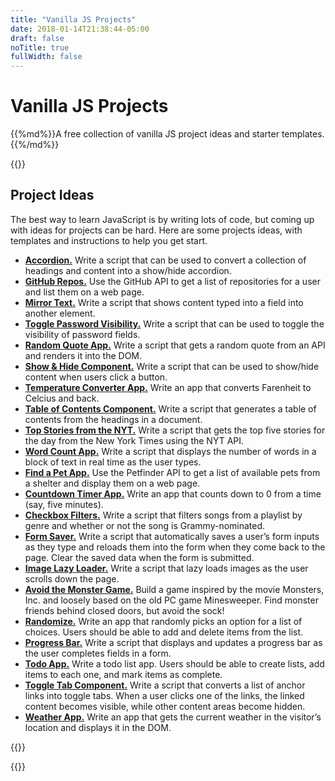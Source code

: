 ```yaml
---
title: "Vanilla JS Projects"
date: 2018-01-14T21:38:44-05:00
draft: false
noTitle: true
fullWidth: false
---
```


<h1 class="text-xlarge margin-top-large padding-top-large margin-bottom-small">Vanilla JS Projects</h1>

<p class="text-large">{{%md%}}A free collection of vanilla JS project ideas and starter templates.{{%/md%}}</p>

{{<cta for="funnel">}}


## Project Ideas

The best way to learn JavaScript is by writing lots of code, but coming up with ideas for projects can be hard. Here are some projects ideas, with templates and instructions to help you get start.

- **[Accordion.](https://gist.github.com/cferdinandi/d30b60c0cbbb437120f9d367a1a49760)** Write a script that can be used to convert a collection of headings and content into a show/hide accordion.
- **[GitHub Repos.](https://gist.github.com/cferdinandi/876b2201a6d91db8495d7ec4edfc4f82)** Use the GitHub API to get a list of repositories for a user and list them on a web page.
- **[Mirror Text.](https://gist.github.com/cferdinandi/6c842518ce8df6bd6c229783019c0d08)** Write a script that shows content typed into a field into another element.
- **[Toggle Password Visibility.](https://gist.github.com/cferdinandi/36a9576625cae049a9ebe7e01d60d2db)** Write a script that can be used to toggle the visibility of password fields.
- **[Random Quote App.](https://gist.github.com/cferdinandi/b6e24d347d59e7029c3c41398318bf20)** Write a script that gets a random quote from an API and renders it into the DOM.
- **[Show & Hide Component.](https://gist.github.com/cferdinandi/3f90b47bf442512d555211c38ff8e569)** Write a script that can be used to show/hide content when users click a button.
- **[Temperature Converter App.](https://gist.github.com/cferdinandi/11e34298213062660c2f3a2568660213)** Write an app that converts Farenheit to Celcius and back.
- **[Table of Contents Component.](https://gist.github.com/cferdinandi/ad092af3f469bcc871436a593f54e33f)** Write a script that generates a table of contents from the headings in a document.
- **[Top Stories from the NYT.](https://gist.github.com/cferdinandi/c17df25b0826b529643743bc71d1eaec)** Write a script that gets the top five stories for the day from the New York Times using the NYT API.
- **[Word Count App.](https://gist.github.com/cferdinandi/2d47e9e83f33f526eab50b5474a9787c)** Write a script that displays the number of words in a block of text in real time as the user types.
- **[Find a Pet App.](https://gist.github.com/cferdinandi/1b55046764aef0cac54d927facb4b0a0)** Use the Petfinder API to get a list of available pets from a shelter and display them on a web page.
- **[Countdown Timer App.](https://gist.github.com/cferdinandi/795c87138f65911aefa44eb1e21bd8bf)** Write an app that counts down to 0 from a time (say, five minutes).
- **[Checkbox Filters.](https://gist.github.com/cferdinandi/340700d063ba9eb23099389c8d94de9a)** Write a script that filters songs from a playlist by genre and whether or not the song is Grammy-nominated.
- **[Form Saver.](https://gist.github.com/cferdinandi/e7ef9673fa081290bdb1d33fe46087f6)** Write a script that automatically saves a user’s form inputs as they type and reloads them into the form when they come back to the page. Clear the saved data when the form is submitted.
- **[Image Lazy Loader.](https://gist.github.com/cferdinandi/67d6efea2019bd3f4f69f4f70a9f3a1e)** Write a script that lazy loads images as the user scrolls down the page.
- **[Avoid the Monster Game.](https://gist.github.com/cferdinandi/dcfa502b5502d9f931be0f28e3d31bf3)** Build a game inspired by the movie Monsters, Inc. and loosely based on the old PC game Minesweeper. Find monster friends behind closed doors, but avoid the sock!
- **[Randomize.](https://gist.github.com/cferdinandi/6bba5ba21564e090d158178caf8a2104)** Write an app that randomly picks an option for a list of choices. Users should be able to add and delete items from the list.
- **[Progress Bar.](https://gist.github.com/cferdinandi/12c50d0b796fd3b733b8bb87d21d071d)** Write a script that displays and updates a progress bar as the user completes fields in a form.
- **[Todo App.](https://gist.github.com/cferdinandi/28e8d21c47d1d4e703c0bfee310d60b2)** Write a todo list app. Users should be able to create lists, add items to each one, and mark items as complete.
- **[Toggle Tab Component.](https://gist.github.com/cferdinandi/7207b16cfee0b73c86797daba4b95ff1)** Write a script that converts a list of anchor links into toggle tabs. When a user clicks one of the links, the linked content becomes visible, while other content areas become hidden.
- **[Weather App.](https://gist.github.com/cferdinandi/0d199802910e220085493fbe19882ce5)** Write an app that gets the current weather in the visitor’s location and displays it in the DOM.


{{<mailchimp intro="true">}}


{{<about-me>}}